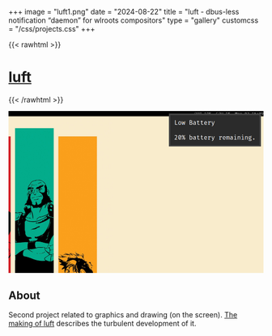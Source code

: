 +++
image = "luft1.png"
date = "2024-08-22"
title = "luft - dbus-less notification “daemon” for wlroots compositors"
type = "gallery"
customcss = "/css/projects.css"
+++

{{< rawhtml >}}
    <h1><a href="https://codeberg.org/bogdan-the-great/luft" target="_blank">luft</a></h1>
{{< /rawhtml >}}

![a](luft2.png)

## About

Second project related to graphics and drawing (on the screen). [The making of luft](../../posts/luft) describes the turbulent development of it.
